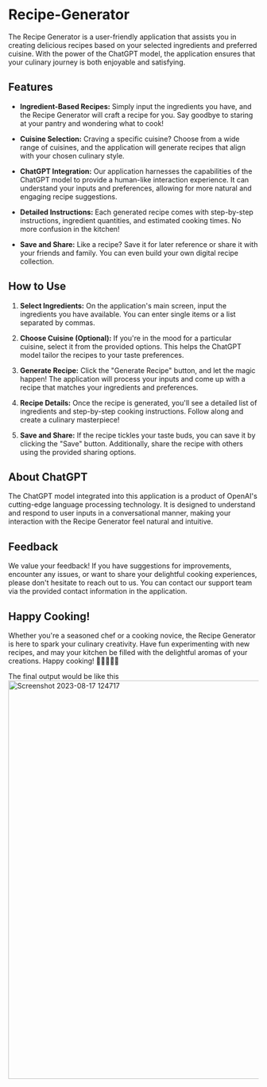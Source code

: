 # Recipe-Generator
The Recipe Generator is a user-friendly application that assists you in creating delicious recipes based on your selected ingredients and preferred cuisine. With the power of the ChatGPT model, the application ensures that your culinary journey is both enjoyable and satisfying.

## Features

- **Ingredient-Based Recipes:** Simply input the ingredients you have, and the Recipe Generator will craft a recipe for you. Say goodbye to staring at your pantry and wondering what to cook!

- **Cuisine Selection:** Craving a specific cuisine? Choose from a wide range of cuisines, and the application will generate recipes that align with your chosen culinary style.

- **ChatGPT Integration:** Our application harnesses the capabilities of the ChatGPT model to provide a human-like interaction experience. It can understand your inputs and preferences, allowing for more natural and engaging recipe suggestions.

- **Detailed Instructions:** Each generated recipe comes with step-by-step instructions, ingredient quantities, and estimated cooking times. No more confusion in the kitchen!

- **Save and Share:** Like a recipe? Save it for later reference or share it with your friends and family. You can even build your own digital recipe collection.

## How to Use

1. **Select Ingredients:** On the application's main screen, input the ingredients you have available. You can enter single items or a list separated by commas.

2. **Choose Cuisine (Optional):** If you're in the mood for a particular cuisine, select it from the provided options. This helps the ChatGPT model tailor the recipes to your taste preferences.

3. **Generate Recipe:** Click the "Generate Recipe" button, and let the magic happen! The application will process your inputs and come up with a recipe that matches your ingredients and preferences.

4. **Recipe Details:** Once the recipe is generated, you'll see a detailed list of ingredients and step-by-step cooking instructions. Follow along and create a culinary masterpiece!

5. **Save and Share:** If the recipe tickles your taste buds, you can save it by clicking the "Save" button. Additionally, share the recipe with others using the provided sharing options.

## About ChatGPT

The ChatGPT model integrated into this application is a product of OpenAI's cutting-edge language processing technology. It is designed to understand and respond to user inputs in a conversational manner, making your interaction with the Recipe Generator feel natural and intuitive.

## Feedback

We value your feedback! If you have suggestions for improvements, encounter any issues, or want to share your delightful cooking experiences, please don't hesitate to reach out to us. You can contact our support team via the provided contact information in the application.

## Happy Cooking!

Whether you're a seasoned chef or a cooking novice, the Recipe Generator is here to spark your culinary creativity. Have fun experimenting with new recipes, and may your kitchen be filled with the delightful aromas of your creations. Happy cooking! 🍳👩‍🍳👨‍🍳

The final output would be like this
<img width="800" alt="Screenshot 2023-08-17 124717" src="https://github.com/sony-panakkal/Recipe-Generator/assets/129001576/ad9ad1fd-94e0-432c-9758-b79d84f7b20d">


